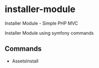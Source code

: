 # installer-module
Installer Module - Simple PHP MVC

Installer Module using symfony commands

## Commands

- AssetsInstall